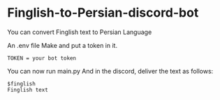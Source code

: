 # Finglish-to-Persian-discord-bot
You can convert Finglish text to Persian Language

An .env file Make and put a token in it.

```
TOKEN = your bot token
```

You can now run main.py
And in the discord, deliver the text as follows:

```
$finglish 
Finglish text
```
